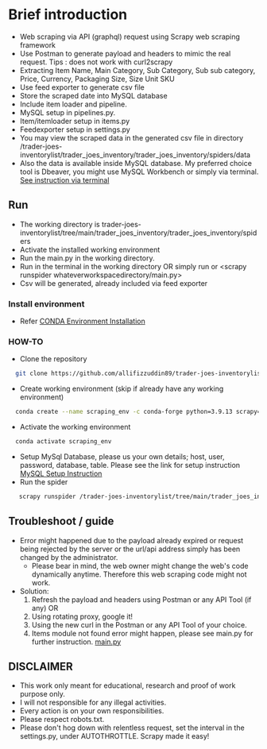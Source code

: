 # Brief introduction
- Web scraping via API (graphql) request using Scrapy web scraping framework
- Use Postman to generate payload and headers to mimic the real request. Tips : does not work with curl2scrapy
- Extracting Item Name, Main Category, Sub Category, Sub sub category, Price, Currency, Packaging Size, Size Unit SKU
- Use feed exporter to generate csv file
- Store the scraped date into MySQL database
- Include item loader and pipeline.
- MySQL setup in pipelines.py.
- Item/itemloader setup in items.py
- Feedexporter setup in settings.py
- You may view the scraped data in the generated csv file in directory /trader-joes-inventorylist/trader_joes_inventory/trader_joes_inventory/spiders/data
- Also the data is available inside MySQL database. My preferred choice tool is Dbeaver, you might use MySQL Workbench or simply via terminal. [See instruction via terminal](https://dev.mysql.com/doc/mysql-getting-started/en/)

## Run
- The working directory is trader-joes-inventorylist/tree/main/trader_joes_inventory/trader_joes_inventory/spiders
- Activate the installed working environment
- Run the main.py in the working directory.
- Run <scrapy runspider main.py> in the terminal in the working directory
  OR simply run <scrapy crawl main.py> or <scrapy runspider whateverworkspacedirectory/main.py>
- Csv will be generated, already included via feed exporter

### Install environment
- Refer [CONDA Environment Installation](https://docs.anaconda.com/anaconda/install/)
 
### HOW-TO
- Clone the repository
```bash  
  git clone https://github.com/allifizzuddin89/trader-joes-inventorylist.git 
```
- Create working environment (skip if already have any working environment)
```bash
  conda create --name scraping_env -c conda-forge python=3.9.13 scrapy=2.7.1
```
- Activate the working environment
```bash
  conda activate scraping_env
```
- Setup MySql Database, please us your own details; host, user, password, database, table. Please see the link for setup instruction
[MySQL Setup Instruction](https://dev.mysql.com/doc/mysql-getting-started/en/)
 - Run the spider
 ```bash
    scrapy runspider /trader-joes-inventorylist/tree/main/trader_joes_inventory/trader_joes_inventory/spiders/main.py
 ```

## Troubleshoot / guide
- Error might happened due to the payload already expired or request being rejected by the server or the url/api address simply has been changed by the administrator.
  - Please bear in mind, the web owner might change the web's code dynamically anytime. Therefore this web scraping code might not work.
- Solution: 
  1. Refresh the payload and headers using Postman or any API Tool (if any) OR
  2. Using rotating proxy, google it!
  3. Using the new curl in the Postman or any API Tool of your choice.
  4. Items module not found error might happen, please see main.py for further instruction. [main.py](https://github.com/allifizzuddin89/trader-joes-inventorylist/blob/main/trader_joes_inventory/trader_joes_inventory/spiders/main.py)
  
## DISCLAIMER
- This work only meant for educational, research and proof of work purpose only. 
- I will not responsible for any illegal activities.
- Every action is on your own responsibilities.
- Please respect robots.txt.
- Please don't hog down with relentless request, set the interval in the settings.py, under AUTOTHROTTLE. Scrapy made it easy!
